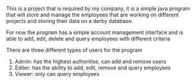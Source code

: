 This is a project that is required by my company, it is a simple java program that will store and manage the employees that
are working on different projects and storing their data on a derby database.

For now the program has a simple account management interface and is able to add, edit, delete and query employees with different criteria

There are three different types of users for the program
1. Admin: has the highest authoritise, can add and remove users
2. Editer: has the ability to add, edit, remove and query employees
3. Viewer: only can query employees

